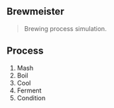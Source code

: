 Brewmeister
-----------
>Brewing process simulation.

Process
-------
1. Mash
2. Boil
3. Cool
4. Ferment
5. Condition